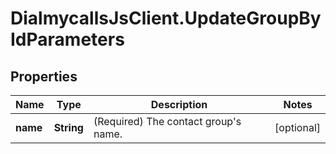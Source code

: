 # DialmycallsJsClient.UpdateGroupByIdParameters

## Properties
Name | Type | Description | Notes
------------ | ------------- | ------------- | -------------
**name** | **String** | (Required)  The contact group&#39;s name. | [optional] 



